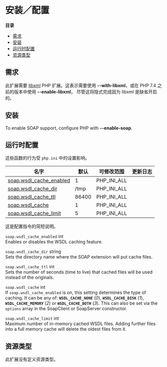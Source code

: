 安装／配置
==========

**目录**

-   [需求](/soap/setup.html#需求)
-   [安装](/soap/setup.html#安装)
-   [运行时配置](/soap/setup.html#运行时配置)
-   [资源类型](/soap/setup.html#资源类型)

需求
----

此扩展需要 <a href="/book/libxml.html" class="link">libxml</a> PHP
扩展。这表示需要使用 **--with-libxml**，或在 PHP 7.4 之前的版本中使用
**--enable-libxml**， 尽管这将隐式完成因为 libxml 是缺省开启的。

安装
----

To enable SOAP support, configure PHP with **--enable-soap**.

运行时配置
----------

这些函数的行为受 `php.ini` 中的设置影响。

| 名字                                                                 | 默认  | 可修改范围    | 更新日志 |
|----------------------------------------------------------------------|-------|---------------|----------|
| <a href="/soap/setup.html#" class="link">soap.wsdl_cache_enabled</a> | 1     | PHP\_INI\_ALL |          |
| <a href="/soap/setup.html#" class="link">soap.wsdl_cache_dir</a>     | /tmp  | PHP\_INI\_ALL |          |
| <a href="/soap/setup.html#" class="link">soap.wsdl_cache_ttl</a>     | 86400 | PHP\_INI\_ALL |          |
| <a href="/soap/setup.html#" class="link">soap.wsdl_cache</a>         | 1     | PHP\_INI\_ALL |          |
| <a href="/soap/setup.html#" class="link">soap.wsdl_cache_limit</a>   | 5     | PHP\_INI\_ALL |          |

这是配置指令的简短说明。

`soap.wsdl_cache_enabled` <span class="type">int</span>  
Enables or disables the WSDL caching feature.

`soap.wsdl_cache_dir` <span class="type">string</span>  
Sets the directory name where the SOAP extension will put cache files.

`soap.wsdl_cache_ttl` <span class="type">int</span>  
Sets the number of seconds (time to live) that cached files will be used
instead of the originals.

`soap.wsdl_cache` <span class="type">int</span>  
If `soap.wsdl_cache_enabled` is on, this setting determines the type of
caching. It can be any of: **`WSDL_CACHE_NONE`** (*0*),
**`WSDL_CACHE_DISK`** (*1*), **`WSDL_CACHE_MEMORY`** (*2*) or
**`WSDL_CACHE_BOTH`** (*3*). This can also be set via the `options`
array in the <span class="classname">SoapClient</span> or <span
class="classname">SoapServer</span> constructor.

`soap.wsdl_cache_limit` <span class="type">int</span>  
Maximum number of in-memory cached WSDL files. Adding further files into
a full memory cache will delete the oldest files from it.

资源类型
--------

此扩展没有定义资源类型。
